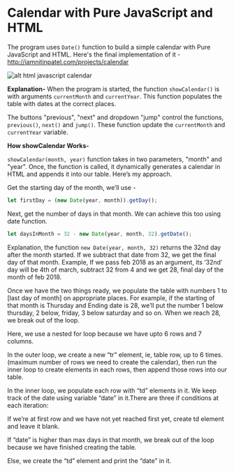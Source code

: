 # Calendar with Pure JavaScript and HTML

The program uses `Date()` function to build a simple calendar with Pure JavaScript and HTML. 
Here's the final implementation of it - http://iamnitinpatel.com/projects/calendar

![alt html javascript calendar](https://cdn-images-1.medium.com/max/800/1*7nkXuZNIB7UUdSFKdIZHVQ.png)

**Explanation-** When the program is started, the function `showCalendar()` is with arguments `currentMonth` and `currentYear`. 
This function populates the table with dates at the correct places. 

The buttons "previous", "next" and dropdown "jump" control the functions, `previous()`, `next()` and `jump()`. 
These function update the `currentMonth` and `currentYear` variable. 

**How showCalendar Works-** 

`showCalendar(month, year)` function takes in two parameters, "month" and "year". Once, the function is called, it dynamically generates a calendar in HTML and appends it into our table. Here’s my approach.

Get the starting day of the month, we’ll use -

```js
let firstDay = (new Date(year, month)).getDay();
```
    
Next, get the number of days in that month. We can achieve this too using date function.

```js
let daysInMonth = 32 - new Date(year, month, 32).getDate();
```

Explanation, the function `new Date(year, month, 32)` returns the 32nd day after the month started. If we subtract that date from 32, we get the final day of that month. Example, If we pass feb 2018 as an argument, its ‘32nd’ day will be 4th of march, subtract 32 from 4 and we get 28, final day of the month of feb 2018.

Once we have the two things ready, we populate the table with numbers 1 to [last day of month] on appropriate places. For example, if the starting of that month is Thursday and Ending date is 28, we’ll put the number 1 below thursday, 2 below, friday, 3 below saturday and so on. When we reach 28, we break out of the loop.

Here, we use a nested for loop because we have upto 6 rows and 7 columns.

In the outer loop, we create a new “tr” element, ie, table row, up to 6 times. (maximum number of rows we need to create the calendar), then run the inner loop to create elements in each rows, then append those rows into our table.

In the inner loop, we populate each row with “td” elements in it. We keep track of the date using variable “date” in it.There are three if conditions at each iteration:

If we’re at first row and we have not yet reached first yet, create td element and leave it blank.

If “date” is higher than max days in that month, we break out of the loop because we have finished creating the table.

Else, we create the “td” element and print the “date” in it. 
